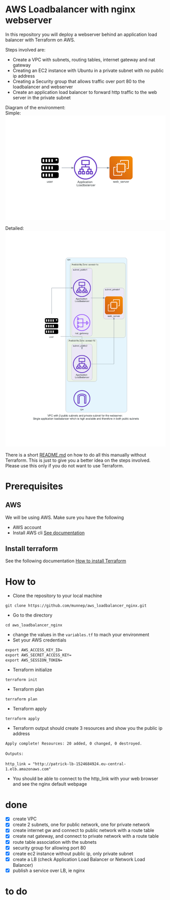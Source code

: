 # AWS Loadbalancer with nginx webserver

In this repository you will deploy a webserver behind an application load balancer with Terraform on AWS. 

Steps involved are: 
- Create a VPC with subnets, routing tables, internet gateway and nat gateway
- Creating an EC2 instance with Ubuntu in a private subnet with no public ip address
- Creating a Security group that allows traffic over port 80 to the loadbalancer and webserver
- Create an application load balancer to forward http traffic to the web server in the private subnet

Diagram of the environment:    
Simple:  
![](diagram/simple-diagram.png)    

Detailed:  
![](diagram/vpc-diagram.png)    

There is a short [README.md](manual_steps/README.md) on how to do all this manually without Terraform. This is just to give you a better idea on the steps involved. Please use this only if you do not want to use Terraform. 

# Prerequisites

## AWS
We will be using AWS. Make sure you have the following
- AWS account  
- Install AWS cli [See documentation](https://docs.aws.amazon.com/cli/latest/userguide/install-cliv2.html)

## Install terraform  
See the following documentation [How to install Terraform](https://learn.hashicorp.com/tutorials/terraform/install-cli)

# How to

- Clone the repository to your local machine
```
git clone https://github.com/munnep/aws_loadbalancer_nginx.git
```
- Go to the directory
```
cd aws_loadbalancer_nginx
```
- change the values in the ```variables.tf``` to mach your environment
- Set your AWS credentials
```
export AWS_ACCESS_KEY_ID=
export AWS_SECRET_ACCESS_KEY=
export AWS_SESSION_TOKEN=
```
- Terraform initialize
```
terraform init
```
- Terraform plan
```
terraform plan
```
- Terraform apply
```
terraform apply
```
- Terraform output should create 3 resources and show you the public ip address
```
Apply complete! Resources: 20 added, 0 changed, 0 destroyed.

Outputs:

http_link = "http://patrick-lb-1524684924.eu-central-1.elb.amazonaws.com"
```
- You should be able to connect to the http_link with your web browser and see the nginx default webpage

# done
- [x] create VPC
- [x] create 2 subnets, one for public network, one for private network
- [x] create internet gw and connect to public network with a route table
- [x] create nat gateway, and connect to private network with a route table
- [x] route table association with the subnets 
- [x] security group for allowing port 80
- [x] create ec2 instance without public ip, only private subnet
- [x] create a LB (check Application Load Balancer or Network Load Balancer)
- [x] publish a service over LB, ie nginx

# to do

